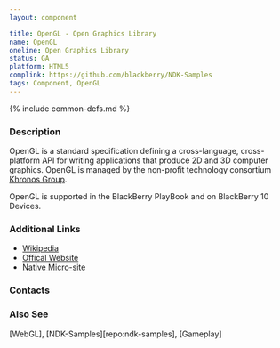 ```yaml
---
layout: component

title: OpenGL - Open Graphics Library
name: OpenGL
oneline: Open Graphics Library
status: GA
platform: HTML5
complink: https://github.com/blackberry/NDK-Samples
tags: Component, OpenGL
---
```

{% include common-defs.md %}

### Description
OpenGL is a standard specification defining a cross-language, cross-platform API for writing applications that
produce 2D and 3D computer graphics.  OpenGL is managed by the non-profit technology consortium [Khronos Group](http://www.khronos.org/).

OpenGL is supported in the BlackBerry PlayBook and on BlackBerry 10 Devices.

### Additional Links
* [Wikipedia](http://en.wikipedia.org/wiki/OpenGL)
* [Offical Website](http://www.opengl.org/)
* [Native Micro-site](http://developer.blackberry.com/native)

### Contacts

### Also See
[WebGL], [NDK-Samples][repo:ndk-samples], [Gameplay]

